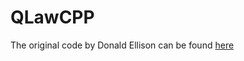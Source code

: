 # QLawCPP

The original code by Donald Ellison can be found [here](https://sourceforge.net/projects/qlaw/)
